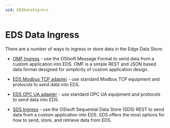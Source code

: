 ```yaml
---
uid: EDSDataIngress
---
```


# EDS Data Ingress

There are a number of ways to ingress or store data in the Edge Data Store:

- [OMF Ingress](xref:omfOverview) - use the OSIsoft Message Format to send data from a custom application into EDS. OMF is a simple REST and JSON based data format designed for simplicity of custom application design.

- [EDS Modbus TCP adapter](xref:modbusOverview) - use standard Modbus TCP equipment and protocols to send data into EDS.

- [EDS OPC UA adapter](xref:opcUaOverview) - use standard OPC UA equipment and protocols to send data into EDS.

- [SDS Ingress](xref:sdsWritingDataApi) - use the OSIsoft Sequential Data Store (SDS) REST to send data from a custom application into EDS. SDS offers the most options for how to send, store, and retrieve data from EDS.
